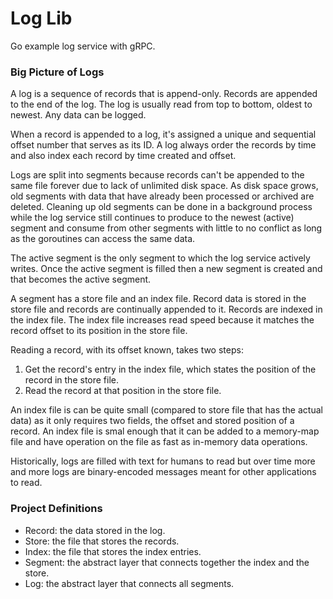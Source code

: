 # Log Lib

Go example log service with gRPC.

### Big Picture of Logs
A log is a sequence of records that is append-only. Records are appended to the end of the log. The log is usually read from top to bottom, oldest to newest. Any data can be logged. 

When a record is appended to a log, it's assigned a unique and sequential offset number that serves as its ID. A log always order the records by time and also index each record by time created and offset.

Logs are split into segments because records can't be appended to the same file forever due to lack of unlimited disk space. As disk space grows, old segments with data that have already been processed or archived are deleted. Cleaning up old segments can be done in a background process while the log service still continues to produce to the newest (active) segment and consume from other segments with little to no conflict as long as the goroutines can access the same data.

The active segment is the only segment to which the log service actively writes. Once the active segment is filled then a new segment is created and that becomes the active segment.

A segment has a store file and an index file. Record data is stored in the store file and records are continually appended to it. Records are indexed in the index file. The index file increases read speed because it matches the record offset to its position in the store file. 

Reading a record, with its offset known, takes two steps:
1) Get the record's entry in the index file, which states the position of the record in the store file.
2) Read the record at that position in the store file.

An index file is can be quite small (compared to store file that has the actual data) as it only requires two fields, the offset and stored position of a record. An index file is smal enough that it can be added to a memory-map file and have operation on the file as fast as in-memory data operations.

Historically, logs are filled with text for humans to read but over time more and more logs are binary-encoded messages meant for other applications to read.

### Project Definitions 
- Record: the data stored in the log.
- Store: the file that stores the records.
- Index: the file that stores the index entries.
- Segment: the abstract layer that connects together the index and the store.
- Log: the abstract layer that connects all segments.